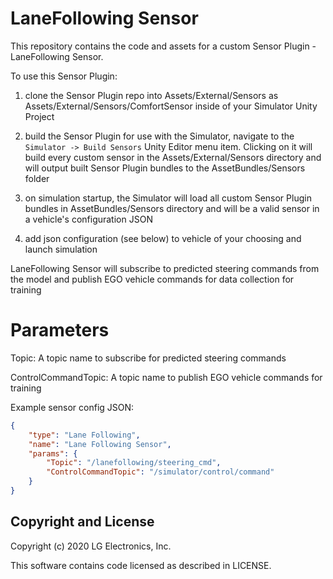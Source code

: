 # LaneFollowing Sensor

This repository contains the code and assets for a custom Sensor Plugin - LaneFollowing Sensor.

To use this Sensor Plugin:

1) clone the Sensor Plugin repo into Assets/External/Sensors as Assets/External/Sensors/ComfortSensor inside of your Simulator Unity Project

2) build the Sensor Plugin for use with the Simulator, navigate to the `Simulator -> Build Sensors` Unity Editor menu item. Clicking on it will build every custom sensor in the Assets/External/Sensors directory and will output built Sensor Plugin bundles to the AssetBundles/Sensors folder

3) on simulation startup, the Simulator will load all custom Sensor Plugin bundles in AssetBundles/Sensors directory and will be a valid sensor in a vehicle's configuration JSON

4) add json configuration (see below) to vehicle of your choosing and launch simulation

LaneFollowing Sensor will subscribe to predicted steering commands from the model and publish EGO vehicle commands for data collection for training

# Parameters

Topic: A topic name to subscribe for predicted steering commands

ControlCommandTopic: A topic name to publish EGO vehicle commands for training

Example sensor config JSON:

```json
{
    "type": "Lane Following",
    "name": "Lane Following Sensor",
    "params": {
        "Topic": "/lanefollowing/steering_cmd",
        "ControlCommandTopic": "/simulator/control/command"
    }
}
```

## Copyright and License

Copyright (c) 2020 LG Electronics, Inc.

This software contains code licensed as described in LICENSE.
